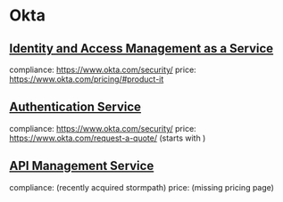 # Okta

## [Identity and Access Management as a Service](solutions/idaas)
compliance: https://www.okta.com/security/
price: https://www.okta.com/pricing/#product-it

## [Authentication Service](#solutions/auth)
compliance: https://www.okta.com/security/
price: https://www.okta.com/request-a-quote/ (starts with )

## [API Management Service](#solutions/api)
compliance: (recently acquired stormpath)
price: (missing pricing page)
